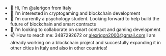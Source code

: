 - 👋 Hi, I’m @alerigon from Italy
- 👀 I’m interested in cryptogaming and blockchain development
- 🌱 I’m currently a psychology student. Looking forward to help build the future of blockchain and smart contracts
- 💞️ I’m looking to collaborate on smart contract and gaming development
- 📫 How to reach me: 3487292672 or alexrigon2000@gmail.com 
I am already working on a blockchain project and succesfully expanding it in other cities in Italy and also in other countries!
<!---
alerigon/alerigon is a ✨ special ✨ repository because its `README.md` (this file) appears on your GitHub profile.
You can click the Preview link to take a look at your changes.
--->
